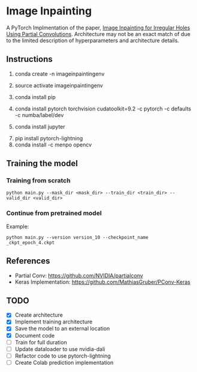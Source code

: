 # Image Inpainting

A PyTorch Implmentation of the paper, [Image Inpainting for Irregular Holes Using Partial Convolutions](https://arxiv.org/pdf/1804.07723.pdf). Architecture may not be an exact match of due to the limited description of hyperparameters and architecture details.

## Instructions

1. conda create -n imageinpaintingenv

2. source activate imageinpaintingenv

3. conda install pip
4. conda install pytorch torchvision cudatoolkit=9.2 -c pytorch -c defaults -c numba/label/dev
5. conda install jupyter
<!-- TODO: Use nvidia dali dataloader for faster data loading -->
<!-- 6. pip install --extra-index-url https://developer.download.nvidia.com/compute/redist/cuda/9.0 nvidia-dali -->
7. pip install pytorch-lightning
8. conda install -c menpo opencv


## Training the model

### Training from scratch

```
python main.py --mask_dir <mask_dir> --train_dir <train_dir> --valid_dir <valid_dir>
```

### Continue from pretrained model

Example:
```
python main.py --version version_10 --checkpoint_name _ckpt_epoch_4.ckpt
```

## References

- Partial Conv: https://github.com/NVIDIA/partialconv
- Keras Implementation: https://github.com/MathiasGruber/PConv-Keras

## TODO

- [x] Create architecture
- [x] Implement training architecture
- [x] Save the model to an external location
- [x] Document code
- [ ] Train for full duration
- [ ] Update dataloader to use nvidia-dali
- [ ] Refactor code to use pytorch-lightning
- [ ] Create Colab prediction implementation
